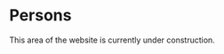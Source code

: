 # Persons

<aside class="m-note m-danger">
This area of the website is currently under construction.
</aside>
